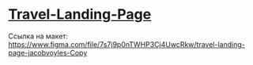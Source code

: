 # [Travel-Landing-Page](https://mbrandler.github.io/Travel-Landing-Page)

Ссылка на макет: https://www.figma.com/file/7s7j9p0nTWHP3Cj4UwcRkw/travel-landing-page-jacobvoyles-Copy
